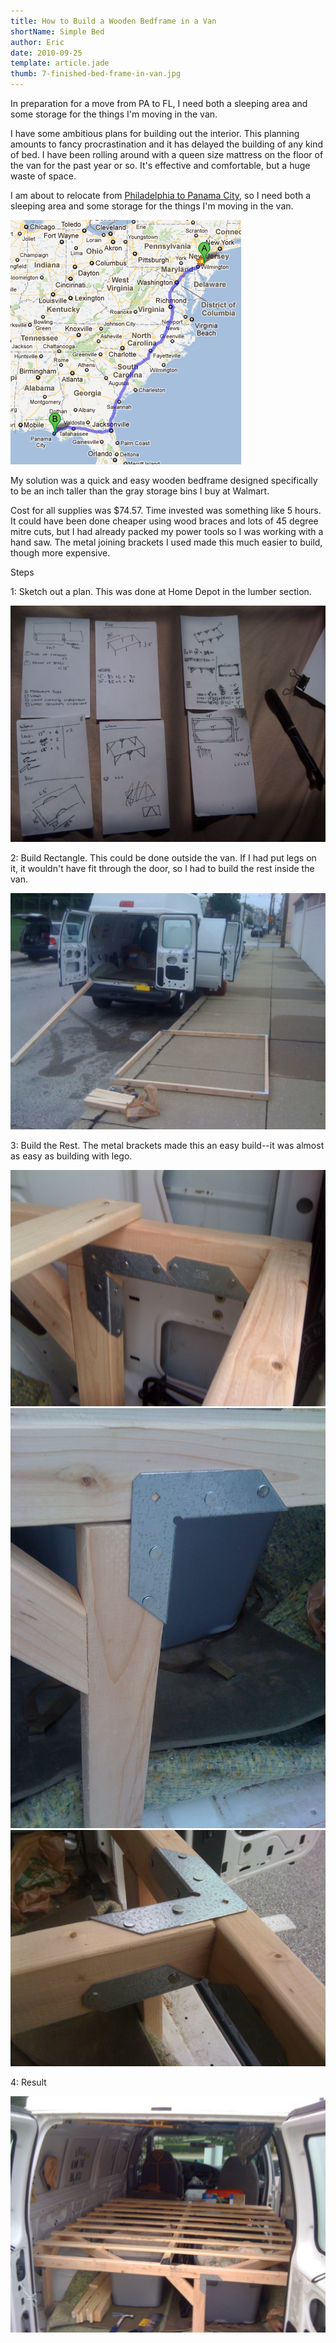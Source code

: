 ```yaml
---
title: How to Build a Wooden Bedframe in a Van
shortName: Simple Bed
author: Eric
date: 2010-09-25
template: article.jade
thumb: 7-finished-bed-frame-in-van.jpg
---
```


In preparation for a move from PA to FL, I need both a sleeping area and some storage for the things I'm moving in the van.

<span class="more"></span>

I have some ambitious plans for building out the interior. This planning amounts to fancy procrastination and it has delayed the building of any kind of bed. I have been rolling around with a queen size mattress on the floor of the van for the past year or so. It's effective and comfortable, but a huge waste of space.

I am about to relocate from [Philadelphia to Panama City](http://maps.google.com/maps?q=philadelphia+pa+to+panama+city+fl), so I need both a sleeping area and some storage for the things I'm moving in the van.

![Trip Map](1-trip-map.png)

My solution was a quick and easy wooden bedframe designed specifically to be an inch taller than the gray storage bins I buy at Walmart.

Cost for all supplies was $74.57. Time invested was something like 5 hours. It could have been done cheaper using wood braces and lots of 45 degree mitre cuts, but I had already packed my power tools so I was working with a hand saw. The metal joining brackets I used made this much easier to build, though more expensive.

Steps

1: Sketch out a plan. This was done at Home Depot in the lumber section.

![Sketches](2-plan.jpg)

2: Build Rectangle. This could be done outside the van. If I had put legs on it, it wouldn't have fit through the door, so I had to build the rest inside the van.

![Outside](3-build-frame.jpg)

3: Build the Rest. The metal brackets made this an easy build--it was almost as easy as building with lego.

![Corner](4-corner-brace.jpg)
![Legbrace](5-angle-brace.jpg)
![Supportbeam](6-double-brace.jpg)

4: Result

![Complete Wooden Bed Frame in Van](7-finished-bed-frame-in-van.jpg)

